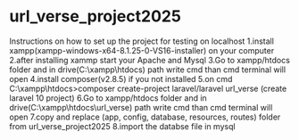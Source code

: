 # url_verse_project2025
Instructions on how to set up the project for testing on localhost
1.install xampp(xampp-windows-x64-8.1.25-0-VS16-installer) on your computer
2.after installing xammp start your Apache and Mysql
3.Go to xampp/htdocs folder and in drive(C:\xampp\htdocs) path write cmd than cmd terminal will open
4.install composer(v2.8.5) if you not installed
5.on cmd C:\xampp\htdocs>composer create-project laravel/laravel url_verse  (create laravel 10 project)
6.Go to xampp/htdocs folder and in drive(C:\xampp\htdocs\url_verse) path write cmd than cmd terminal will open
7.copy and replace (app, config, database, resources, routes) folder from url_verse_project2025
8.import the databse file in mysql
